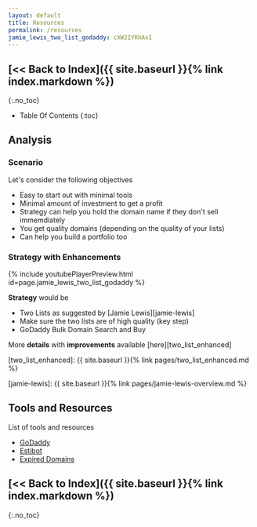 ```yaml
---
layout: default
title: Resources
permalink: /resources
jamie_lewis_two_list_godaddy: cXW2IYRhAxI
---
```


## [<< Back to Index]({{ site.baseurl }}{% link index.markdown %})
{:.no_toc}

* Table Of Contents
{:toc}

## Analysis

### Scenario

Let's consider the following objectives
* Easy to start out with minimal tools
* Minimal amount of investment to get a profit
* Strategy can help you hold the domain name if they don't sell immemdiately
* You get quality domains (depending on the quality of your lists)
* Can help you build a portfolio too

### Strategy with Enhancements

{% include youtubePlayerPreview.html id=page.jamie_lewis_two_list_godaddy %}

**Strategy** would be
+ Two Lists as suggested by [Jamie Lewis][jamie-lewis]
+ Make sure the two lists are of high quality (key step)
+ GoDaddy Bulk Domain Search and Buy

More **details** with **improvements** available [here][two_list_enhanced]

[two_list_enhanced]: {{ site.baseurl }}{% link pages/two_list_enhanced.md %}

[jamie-lewis]: {{ site.baseurl }}{% link pages/jamie-lewis-overview.md %}

## Tools and Resources
List of tools and resources

+ [GoDaddy][godaddy]
+ [Estibot][estibot]
+ [Expired Domains][expireddomains]


[estibot]: https://www.estibot.com/
[godaddy]: https://www.godaddy.com/en-in
[expireddomains]: https://www.expireddomains.net/

## [<< Back to Index]({{ site.baseurl }}{% link index.markdown %})
{:.no_toc}
